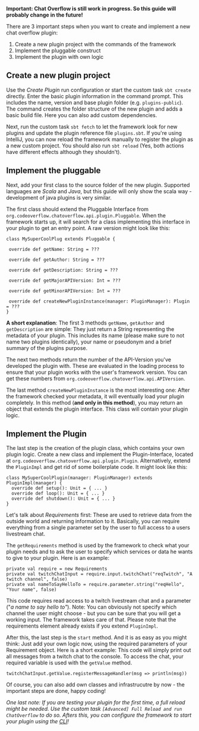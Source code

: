 **Important: Chat Overflow is still work in progress. So this guide will probably change in the future!**

There are 3 important steps when you want to create and implement a new chat overflow plugin:

1. Create a new plugin project with the commands of the framework
2. Implement the pluggable construct
3. Implement the plugin with own logic

## Create a new plugin project

Use the *Create Plugin* run configuration or start the custom task `sbt create` directly. Enter the basic plugin information in the command prompt. This includes the name, version and base plugin folder (e.g. `plugins-public`). The command creates the folder structure of the new plugin and adds a basic build file. Here you can also add custom dependencies.

Next, run the custom task `sbt fetch` to let the framework look for new plugins and update the plugin reference file `plugins.sbt`. If you're using IntelliJ, you can now reload the framework manually to register the plugin as a new custom project. You should also run `sbt reload` (Yes, both actions have different effects although they shouldn't).

## Implement the pluggable

Next, add your first class to the source folder of the new plugin. Supported languages are *Scala* and *Java*, but this guide will only show the scala way - development of java plugins is very similar.

The first class should extend the Pluggable Interface from `org.codeoverflow.chatoverflow.api.plugin.Pluggable`. When the framework starts up, it will search for a class implementing this interface in your plugin to get an entry point. A raw version might look like this:

 ```
class MySuperCoolPlug extends Pluggable {

  override def getName: String = ???

  override def getAuthor: String = ???

  override def getDescription: String = ???

  override def getMajorAPIVersion: Int = ???

  override def getMinorAPIVersion: Int = ???

  override def createNewPluginInstance(manager: PluginManager): Plugin = ???
}

 ```

**A short explanation**: The first 3 methods `getName`, `getAuthor` and `getDescription` are simple: They just return a String representing the metadata of your plugin. This includes its name (please make sure to not name two plugins identically), your name or pseudonym and a brief summary of the plugins purpose.

The next two methods return the number of the API-Version you've developed the plugin with. These are evaluated in the loading process to ensure that your plugin works with the user's framework version. You can get these numbers from `org.codeoverflow.chatoverflow.api.APIVersion`.

The last method `createNewPluginInstance` is the most interesting one: After the framework checked your metadata, it will eventually load your plugin completely. In this method (**and only in this method**), you may return an object that extends the plugin interface. This class will contain your plugin logic.

## Implement the Plugin

The last step is the creation of the plugin class, which contains your own plugin logic. Create a new class and implement the Plugin-Interface, located at `org.codeoverflow.chatoverflow.api.plugin.Plugin`. Alternatively, extend the `PluginImpl` and get rid of some boilerplate code. It might look like this:

```
class MySuperCoolPlugin(manager: PluginManager) extends PluginImpl(manager) {
  override def setup(): Unit = { ... }
  override def loop(): Unit = { ... }
  override def shutdown(): Unit = { ... }
}
```

Let's talk about *Requirements* first: These are used to retrieve data from the outside world and returning information to it. Basically, you can require everything from a single parameter set by the user to full access to a users livestream chat.

The `getRequirements` method is used by the framework to check what your plugin needs and to ask the user to specify which services or data he wants to give to your plugin. Here is an example:

```
private val require = new Requirements
private val twitchChatInput = require.input.twitchChat("reqTwitch", "A twitch channel", false)
private val nameToSayHelloTo = require.parameter.string("reqHello", "Your name", false)
```

This code requires read access to a twitch livestream chat and a parameter ("*a name to say hello to"*). Note: You can obviously not specify which channel the user might choose - but you can be sure that you will get a working input. The framework takes care of that. Please note that the requirements element already exists if you extend `PluginImpl`.

After this, the last step is the `start` method. And it is as easy as you might think: Just add your own logic now, using the required parameters of your Requirement object. Here is a short example: This code will simply print out all messages from a twitch chat to the console. To access the chat, your required variable is used with the `getValue` method.

```
twitchChatInput.getValue.registerMessageHandler(msg => println(msg))
```

Of course, you can also add own classes and infrastrucutre by now - the important steps are done, happy coding!

*One last note: If you are testing your plugin for the first time, a full reload might be needed. Use the custom task `[Advanced] Full Reload and run ChatOverflow` to do so. Afters this, you can configure the framework to start your plugin using the [CLI](usage/Using-the-CLI.md)!*
